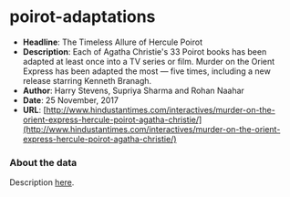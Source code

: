 # poirot-adaptations
- **Headline**: The Timeless Allure of Hercule Poirot
- **Description**: Each of Agatha Christie's 33 Poirot books has been adapted at least once into a TV series or film. Murder on the Orient Express has been adapted the most — five times, including a new release starring Kenneth Branagh.
- **Author**: Harry Stevens, Supriya Sharma and Rohan Naahar
- **Date**: 25 November, 2017
- **URL**: [http://www.hindustantimes.com/interactives/murder-on-the-orient-express-hercule-poirot-agatha-christie/](http://www.hindustantimes.com/interactives/murder-on-the-orient-express-hercule-poirot-agatha-christie/)

### About the data
Description [here](https://www.reddit.com/r/dataisbeautiful/comments/7fdw3q/55_years_33_books_61_murderers_agatha_christies/).